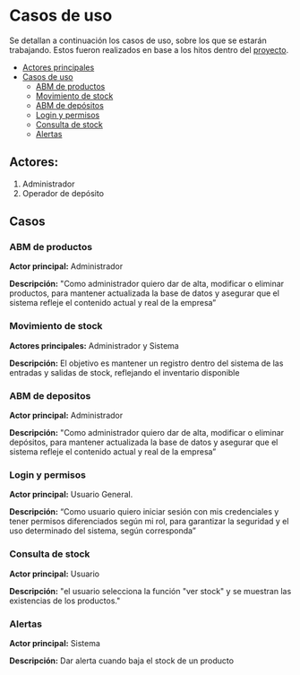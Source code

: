 # Casos de uso

Se detallan a continuación los casos de uso, sobre los que se estarán trabajando.
Estos fueron realizados en base a los hitos dentro del [proyecto](https://github.com/users/Santicue14/projects/4/views/5?filterQuery=).

- [Actores principales](#actores)
- [Casos de uso](#casos)
    - [ABM de productos](#abm-de-productos)
    - [Movimiento de stock](#movimiento-de-stock)
    - [ABM de depósitos](#abm-de-depositos)
    - [Login y permisos](#login-y-permisos)
    - [Consulta de stock](#consulta-de-stock)
    - [Alertas](#alertas)

## Actores:

1. Administrador
2. Operador de depósito

## Casos

### ABM de productos

**Actor principal:** Administrador

**Descripción:** "Como administrador quiero dar de alta, modificar o eliminar productos, para mantener actualizada la base de datos y asegurar que el sistema refleje el contenido actual y real de la empresa”

### Movimiento de stock

**Actores principales:** Administrador y Sistema

**Descripción:** El objetivo es mantener un registro dentro del sistema de las entradas y salidas de stock, reflejando el inventario disponible

### ABM de depositos

 **Actor principal:** Administrador 

  **Descripción:** "Como administrador quiero dar de alta, modificar o eliminar depósitos, para mantener actualizada la base de datos y asegurar que el sistema refleje el contenido actual y real de la empresa”

### Login y permisos
**Actor principal:** Usuario General. 

**Descripción:** “Como usuario quiero iniciar sesión con mis credenciales y tener permisos diferenciados según mi rol, para garantizar la seguridad y el uso determinado del sistema, según corresponda”


### Consulta de stock

**Actor principal:** Usuario

**Descripción:** "el usuario selecciona la función "ver stock" y se muestran las existencias de los productos."

### Alertas
**Actor principal:** Sistema 

**Descripción:** Dar alerta cuando baja el stock de un producto